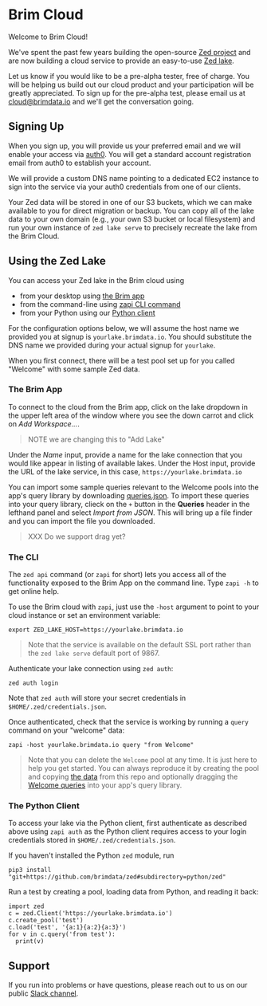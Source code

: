 # Brim Cloud

Welcome to Brim Cloud!

We've spent the past few years building the open-source
[Zed project](https://github.com/brimdata/zed)
and are now building a cloud service to provide an easy-to-use
[Zed lake](https://github.com/brimdata/zed/tree/main/docs/lake).

Let us know if you would like to be a pre-alpha tester, free of charge.
You will be helping us build out our cloud product and your participation
will be greatly appreciated.
To sign up for the pre-alpha test, please email us at cloud@brimdata.io
and we'll get the conversation going.

## Signing Up

When you sign up, you will provide us your preferred email
and we will enable your access via [auth0](https://auth0.com/).
You will get a standard account registration email from auth0
to establish your account.

We will provide a custom DNS name pointing to a dedicated EC2 instance
to sign into the service via your auth0 credentials from one of
our clients.

Your Zed data will be stored in one of our S3 buckets, which we can make
available to you for direct migration or backup.  You can copy all of the lake data
to your own domain (e.g., your own S3 bucket or local filesystem) and run your
own instance of `zed lake serve` to precisely recreate the lake from
the Brim Cloud.

## Using the Zed Lake

You can access your Zed lake in the Brim cloud using
* from your desktop using [the Brim app](#the-brim-app)
* from the command-line using [zapi CLI command](#the-cli)
* from your Python using our [Python client](#the-python-client)

For the configuration options below, we will assume the host name we provided
you at signup is `yourlake.brimdata.io`.  You should substitute the DNS name
we provided during your actual signup for `yourlake`.

When you first connect, there will be a test pool set up for you called "Welcome"
with some sample Zed data.

### The Brim App

To connect to the cloud from the Brim app, click on the lake dropdown
in the upper left area of the window where you see the down carrot
and click on _Add Workspace..._.

> NOTE we are changing this to "Add Lake"

Under the _Name_ input, provide a name for the lake connection that you would like
appear in listing of available lakes.  Under the Host input, provide the URL
of the lake service, in this case, `https://yourlake.brimdata.io`

You can import some sample queries relevant to the Welcome pools
into the app's query library by
downloading [queries.json](./queries.json).
To import these queries into your query library, clieck on the `+` button
in the **Queries** header in the lefthand panel and select _Import from JSON_.
This will bring up a file finder and you can import the file you downloaded.

> XXX Do we support drag yet?

### The CLI

The `zed api` command (or `zapi` for short) lets you
access all of the functionality exposed to the Brim App on the command line.
Type `zapi -h` to get online help.

To use the Brim cloud with `zapi`, just use the `-host` argument
to point to your cloud instance or set an environment variable:
```
export ZED_LAKE_HOST=https://yourlake.brimdata.io
```
> Note that the service is available on the default SSL port rather than
> the `zed lake serve` default port of 9867.

Authenticate your lake connection using `zed auth`:
```
zed auth login
```
Note that `zed auth` will store your secret credentials in `$HOME/.zed/credentials.json`.

Once authenticated, check that the service is working
by running a `query` command on your "welcome" data:
```
zapi -host yourlake.brimdata.io query "from Welcome"
```
> Note that you can delete the `Welcome` pool at any time.
> It is just here to help you get started.  You can always
> reproduce it by creating the pool and copying
> [the data](welcome.zson) from this repo and optionally dragging the
> [Welcome queries](queries.json) into your app's query library.

### The Python Client

To access your lake via the Python client, first authenticate as described
above using `zapi auth` as the Python client requires access to your login
credentials stored in `$HOME/.zed/credentials.json`.

If you haven't installed the Python `zed` module, run
```
pip3 install "git+https://github.com/brimdata/zed#subdirectory=python/zed"
```
Run a test by creating a pool, loading data from Python, and reading it back:
```
import zed
c = zed.Client('https://yourlake.brimdata.io')
c.create_pool('test')
c.load('test', '{a:1}{a:2}{a:3}')
for v in c.query('from test'):
  print(v)
```

## Support

If you run into problems or have questions, please reach out to us
on our public [Slack channel](https://www.brimdata.io/join-slack).
